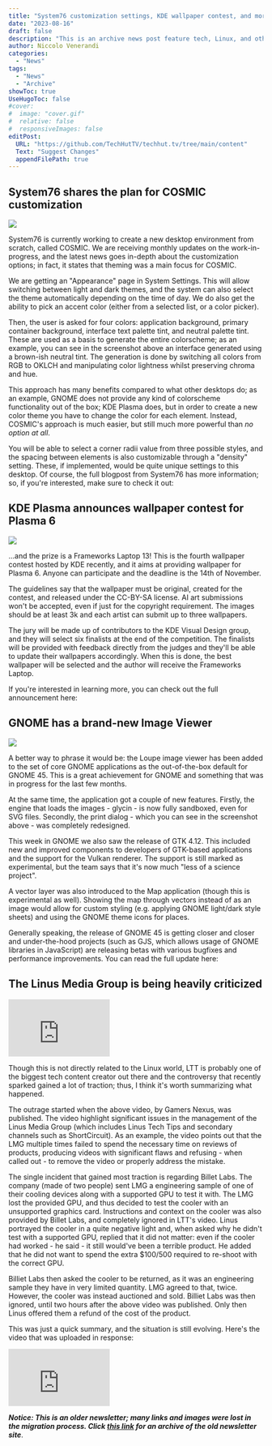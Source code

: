 ```yaml
---
title: "System76 customization settings, KDE wallpaper contest, and more!"
date: "2023-08-16"
draft: false
description: "This is an archive news post feature tech, Linux, and other open-source news. This is an older article that was part of a migration. There will be missing images, broken links, and potentially other issues."
author: Niccolo Venerandi
categories:
  - "News"
tags:
  - "News"
  - "Archive"
showToc: true
UseHugoToc: false
#cover:
#  image: "cover.gif"
#  relative: false
#  responsiveImages: false
editPost:
  URL: "https://github.com/TechHutTV/techhut.tv/tree/main/content"
  Text: "Suggest Changes"
  appendFilePath: true
---
```


## System76 shares the plan for COSMIC customization

![](images/image-8.png)

System76 is currently working to create a new desktop environment from scratch, called COSMIC. We are receiving monthly updates on the work-in-progress, and the latest news goes in-depth about the customization options; in fact, it states that theming was a main focus for COSMIC.

We are getting an "Appearance" page in System Settings. This will allow switching between light and dark themes, and the system can also select the theme automatically depending on the time of day. We do also get the ability to pick an accent color (either from a selected list, or a color picker).

Then, the user is asked for four colors: application background, primary container background, interface text palette tint, and neutral palette tint. These are used as a basis to generate the entire colorscheme; as an example, you can see in the screenshot above an interface generated using a brown-ish neutral tint. The generation is done by switching all colors from RGB to OKLCH and manipulating color lightness whilst preserving chroma and hue.

This approach has many benefits compared to what other desktops do; as an example, GNOME does not provide any kind of colorscheme functionality out of the box; KDE Plasma does, but in order to create a new color theme you have to change the color for each element. Instead, COSMIC's approach is much easier, but still much more powerful than _no option at all_.

You will be able to select a corner radii value from three possible styles, and the spacing between elements is also customizable through a "density" setting. These, if implemented, would be quite unique settings to this desktop. Of course, the full blogpost from System76 has more information; so, if you're interested, make sure to check it out:

## KDE Plasma announces wallpaper contest for Plasma 6

![](images/image-9.png)

...and the prize is a Frameworks Laptop 13! This is the fourth wallpaper contest hosted by KDE recently, and it aims at providing wallpaper for Plasma 6. Anyone can participate and the deadline is the 14th of November.

The guidelines say that the wallpaper must be original, created for the contest, and released under the CC-BY-SA license. AI art submissions won't be accepted, even if just for the copyright requirement. The images should be at least 3k and each artist can submit up to three wallpapers.

The jury will be made up of contributors to the KDE Visual Design group, and they will select six finalists at the end of the competition. The finalists will be provided with feedback directly from the judges and they'll be able to update their wallpapers accordingly. When this is done, the best wallpaper will be selected and the author will receive the Frameworks Laptop.

If you're interested in learning more, you can check out the full announcement here:

## GNOME has a brand-new Image Viewer

![](images/image-10.png)

A better way to phrase it would be: the Loupe image viewer has been added to the set of core GNOME applications as the out-of-the-box default for GNOME 45. This is a great achievement for GNOME and something that was in progress for the last few months.

At the same time, the application got a couple of new features. Firstly, the engine that loads the images - glycin - is now fully sandboxed, even for SVG files. Secondly, the print dialog - which you can see in the screenshot above - was completely redesigned.

This week in GNOME we also saw the release of GTK 4.12. This included new and improved components to developers of GTK-based applications and the support for the Vulkan renderer. The support is still marked as experimental, but the team says that it's now much "less of a science project".

A vector layer was also introduced to the Map application (though this is experimental as well). Showing the map through vectors instead of as an image would allow for custom styling (e.g. applying GNOME light/dark style sheets) and using the GNOME theme icons for places.

Generally speaking, the release of GNOME 45 is getting closer and closer and under-the-hood projects (such as GJS, which allows usage of GNOME libraries in JavaScript) are releasing betas with various bugfixes and performance improvements. You can read the full update here:

## The Linus Media Group is being heavily criticized

<iframe title="The Problem with Linus Tech Tips: Accuracy, Ethics, &amp; Responsibility" src="https://www.youtube.com/embed/FGW3TPytTjc?feature=oembed" width="200" height="113" frameborder="0" allowfullscreen="allowfullscreen"></iframe>

Though this is not directly related to the Linux world, LTT is probably one of the biggest tech content creator out there and the controversy that recently sparked gained a lot of traction; thus, I think it's worth summarizing what happened.

The outrage started when the above video, by Gamers Nexus, was published. The video highlight significant issues in the management of the Linus Media Group (which includes Linus Tech Tips and secondary channels such as ShortCircuit). As an example, the video points out that the LMG multiple times failed to spend the necessary time on reviews of products, producing videos with significant flaws and refusing - when called out - to remove the video or properly address the mistake.

The single incident that gained most traction is regarding Billet Labs. The company (made of two people) sent LMG a engineering sample of one of their cooling devices along with a supported GPU to test it with. The LMG lost the provided GPU, and thus decided to test the cooler with an unsupported graphics card. Instructions and context on the cooler was also provided by Billet Labs, and completely ignored in LTT's video. Linus portrayed the cooler in a quite negative light and, when asked why he didn't test with a supported GPU, replied that it did not matter: even if the cooler had worked - he said - it still would've been a terrible product. He added that he did not want to spend the extra $100/500 required to re-shoot with the correct GPU.

Billiet Labs then asked the cooler to be returned, as it was an engineering sample they have in very limited quantity. LMG agreed to that, twice. However, the cooler was instead auctioned and sold. Billiet Labs was then ignored, until two hours after the above video was published. Only then Linus offered them a refund of the cost of the product.

This was just a quick summary, and the situation is still evolving. Here's the video that was uploaded in response:

<iframe title="What do we do now?" src="https://www.youtube.com/embed/0cTpTMl8kFY?feature=oembed" width="200" height="113" frameborder="0" allowfullscreen="allowfullscreen"></iframe>

**_Notice: This is an older newsletter; many links and images were lost in the migration process. Click [this link](https://archive.techhut.tv/) for an archive of the old newsletter site_**.
